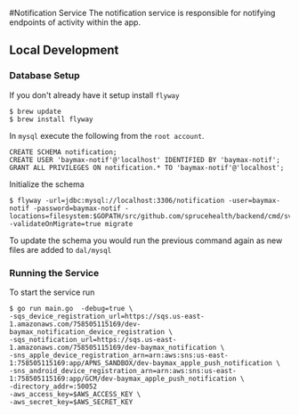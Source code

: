 #Notification Service
The notification service is responsible for notifying endpoints of activity within the app.

## Local Development
### Database Setup
If you don't already have it setup install `flyway`

```
$ brew update
$ brew install flyway
```

In `mysql` execute the following from the `root account`.

```
CREATE SCHEMA notification;
CREATE USER 'baymax-notif'@'localhost' IDENTIFIED BY 'baymax-notif';
GRANT ALL PRIVILEGES ON notification.* TO 'baymax-notif'@'localhost';
```

Initialize the schema

```
$ flyway -url=jdbc:mysql://localhost:3306/notification -user=baymax-notif -password=baymax-notif -locations=filesystem:$GOPATH/src/github.com/sprucehealth/backend/cmd/svc/notification/internal/dal/mysql -validateOnMigrate=true migrate
```

To update the schema you would run the previous command again as new files are added to `dal/mysql`

### Running the Service
To start the service run

```
$ go run main.go  -debug=true \
-sqs_device_registration_url=https://sqs.us-east-1.amazonaws.com/758505115169/dev-baymax_notification_device_registration \
-sqs_notification_url=https://sqs.us-east-1.amazonaws.com/758505115169/dev-baymax_notification \
-sns_apple_device_registration_arn=arn:aws:sns:us-east-1:758505115169:app/APNS_SANDBOX/dev-baymax_apple_push_notification \
-sns_android_device_registration_arn=arn:aws:sns:us-east-1:758505115169:app/GCM/dev-baymax_apple_push_notification \
-directory_addr=:50052
-aws_access_key=$AWS_ACCESS_KEY \
-aws_secret_key=$AWS_SECRET_KEY
```